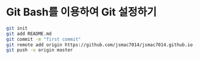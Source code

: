 # Git Bash를 이용하여 Git 설정하기

```bash
git init
git add README.md
git commit -m "first commit"
git remote add origin https://github.com/jsmac7014/jsmac7014.github.io.git
git push -u origin master
```